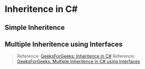 # Inheritence in C#

## Simple Inheritence

## Multiple Inheritence using Interfaces

> Reference: [GeeksForGeeks: Inheritence in C#](https://www.geeksforgeeks.org/c-sharp-interface/)
> Reference: [GeeksForGeeks: Multiple Inheritence in C# using Interfaces](https://www.geeksforgeeks.org/c-sharp-multiple-inheritance-using-interfaces/)
